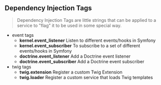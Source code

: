 ## Dependency Injection Tags
> Dependency Injection Tags are little strings that can be applied to a service to "flag" it to be used in some special way.

- event tags
	- **kernel.event_listener** Listen to different events/hooks in Symfony
	- **kernel.event_subscriber** 	To subscribe to a set of different events/hooks in Symfony
	- **doctrine.event_listener** Add a Doctrine event listener
	- **doctrine.event_subscriber** Add a Doctrine event subscriber
- twig tags
	- **twig.extension** Register a custom Twig Extension
	- **twig.loader** Register a custom service that loads Twig templates

